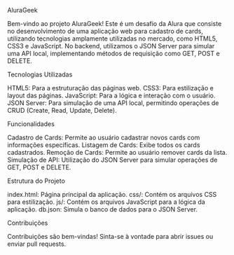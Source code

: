 AluraGeek

Bem-vindo ao projeto AluraGeek! Este é um desafio da Alura que consiste no desenvolvimento de uma aplicação web para cadastro de cards, utilizando tecnologias amplamente utilizadas no mercado, como HTML5, CSS3 e JavaScript. No backend, utilizamos o JSON Server para simular uma API local, implementando métodos de requisição como GET, POST e DELETE.

Tecnologias Utilizadas

HTML5: Para a estruturação das páginas web. CSS3: Para estilização e layout das páginas. JavaScript: Para a lógica e interação com o usuário. JSON Server: Para simulação de uma API local, permitindo operações de CRUD (Create, Read, Update, Delete).

Funcionalidades

Cadastro de Cards: Permite ao usuário cadastrar novos cards com informações específicas. Listagem de Cards: Exibe todos os cards cadastrados. Remoção de Cards: Permite ao usuário remover cards da lista. Simulação de API: Utilização do JSON Server para simular operações de GET, POST e DELETE.

Estrutura do Projeto

index.html: Página principal da aplicação. css/: Contém os arquivos CSS para estilização. js/: Contém os arquivos JavaScript para a lógica da aplicação. db.json: Simula o banco de dados para o JSON Server.

Contribuições

Contribuições são bem-vindas! Sinta-se à vontade para abrir issues ou enviar pull requests.

